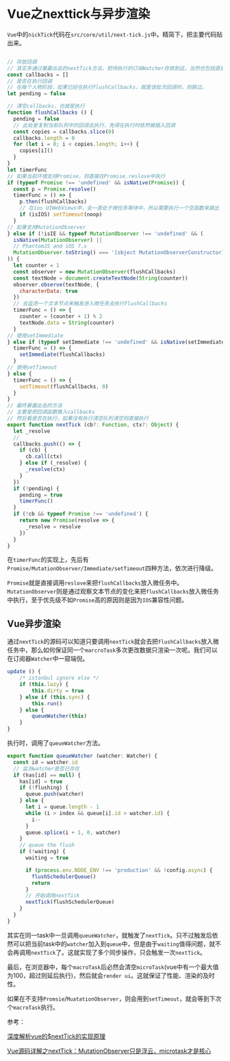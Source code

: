 # Vue之nexttick与异步渲染

`Vue`中的`nickTick`代码在`src/core/util/next-tick.js`中。精简下，把主要代码贴出来。

```javascript

// 存放回调
// 其实多通过暴露出去的nextTick方法，把待执行的订阅Watcher存放到这。当然也包括直接通过this.$nextTick的回调
const callbacks = []
// 是否在执行回调
// 在每个人物阶段，如果已经在执行flushCallbacks，就是该批次回调时，则跳过。
let pending = false

// 清空callbacks，也就是执行
function flushCallbacks () {
  pending = false
  // 此处是复制当前队列中的回调去执行，免得在执行时依然被插入回调
  const copies = callbacks.slice(0)
  callbacks.length = 0
  for (let i = 0; i < copies.length; i++) {
    copies[i]()
  }
}
let timerFunc
// 如果当前环境支持Promise，则直接在Promise.reslove中执行
if (typeof Promise !== 'undefined' && isNative(Promise)) {
  const p = Promise.resolve()
  timerFunc = () => {
    p.then(flushCallbacks)
    // 在ios UIWebViews中，会一直处于微任务等待中，所以需要执行一个空函数来跳出
    if (isIOS) setTimeout(noop)
  }
// 如果支持MutationObserver
} else if (!isIE && typeof MutationObserver !== 'undefined' && (
  isNative(MutationObserver) ||
  // PhantomJS and iOS 7.x
  MutationObserver.toString() === '[object MutationObserverConstructor]'
)) {
  let counter = 1
  const observer = new MutationObserver(flushCallbacks)
  const textNode = document.createTextNode(String(counter))
  observer.observe(textNode, {
    characterData: true
  })
  // 去监测一个文本节点来触发进入微任务去执行flushCallbacks
  timerFunc = () => {
    counter = (counter + 1) % 2
    textNode.data = String(counter)
  }
// 使用setImmediate
} else if (typeof setImmediate !== 'undefined' && isNative(setImmediate)) {
  timerFunc = () => {
    setImmediate(flushCallbacks)
  }
// 使用setTimeout
} else {
  timerFunc = () => {
    setTimeout(flushCallbacks, 0)
  }
}
// 最终暴露出去的方法
// 主要是把回调函数推入callbacks
// 然后看是否在执行，如果没有执行清空队列清空则直接执行
export function nextTick (cb?: Function, ctx?: Object) {
  let _resolve
  //
  callbacks.push(() => {
    if (cb) {
      cb.call(ctx)
    } else if (_resolve) {
      _resolve(ctx)
    }
  })
  if (!pending) {
    pending = true
    timerFunc()
  }
  if (!cb && typeof Promise !== 'undefined') {
    return new Promise(resolve => {
      _resolve = resolve
    })
  }
}

```

在`timerFunc`的实现上，先后有`Promise/MutationObserver/Immediate/setTimeout`四种方法，依次进行降级。

`Promise`就是直接调用`reslove`来把`flushCallbacks`放入微任务中。`MutationObserver`则是通过观察文本节点的变化来把`flushCallbacks`放入微任务中执行，至于优先级不如`Promise`高的原因则是因为`IOS`兼容性问题。

## Vue异步渲染

通过`nextTick`的源码可以知道只要调用`nextTick`就会去把`flushCallbacks`放入微任务中，那么如何保证同一个`marcroTask`多次更改数据只渲染一次呢。我们可以在订阅器`Watcher`中一窥端倪。

```javascript
update () {
    /* istanbul ignore else */
    if (this.lazy) {
        this.dirty = true
    } else if (this.sync) {
        this.run()
    } else {
        queueWatcher(this)
    }
}
```

执行时，调用了`queueWatcher`方法。

```javascript
export function queueWatcher (watcher: Watcher) {
  const id = watcher.id
  // 监测watcher是否已存在
  if (has[id] == null) {
    has[id] = true
    if (!flushing) {
      queue.push(watcher)
    } else {
      let i = queue.length - 1
      while (i > index && queue[i].id > watcher.id) {
        i--
      }
      queue.splice(i + 1, 0, watcher)
    }
    // queue the flush
    if (!waiting) {
      waiting = true

      if (process.env.NODE_ENV !== 'production' && !config.async) {
        flushSchedulerQueue()
        return
      }
      // 开始调用nextTick
      nextTick(flushSchedulerQueue)
    }
  }
}
```

其实在同一task中一旦调用`queueWatcher`，就触发了`nextTick`。只不过触发后依然可以把当前task中的`watcher`加入到`queue`中，但是由于`waiting`值得问题，就不会再调用`nextTick`了。这就实现了多个同步操作，只会触发一次`nextTick`。

最后，在浏览器中，每个`macroTask`后必然会清空`microTask`(vue中有一个最大值为100，超过则延后执行)，然后就会`render ui`。这就保证了性能、渲染的及时性。

如果在不支持`Promsie`/`MuatationObserver`，则会用到`setTimeout`，就会等到下次个`macroTask`执行。

参考：

[深度解析vue的$nextTick的实现原理](https://github.com/FlyDreame/2m-blog/issues/2)

[Vue源码详解之nextTick：MutationObserver只是浮云，microtask才是核心](https://github.com/Ma63d/vue-analysis/issues/6)
